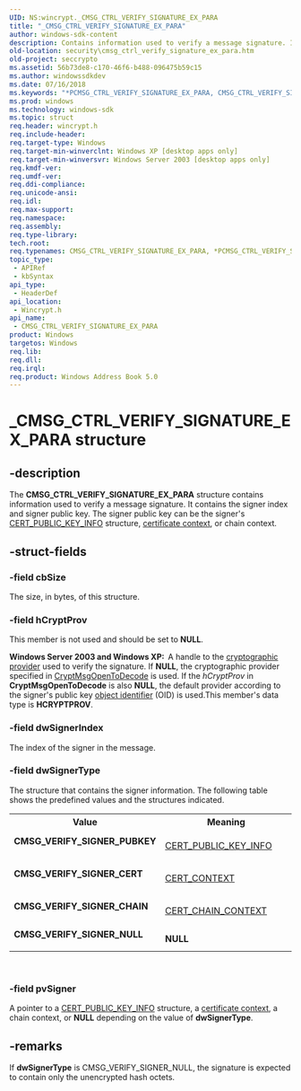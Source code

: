 ```yaml
---
UID: NS:wincrypt._CMSG_CTRL_VERIFY_SIGNATURE_EX_PARA
title: "_CMSG_CTRL_VERIFY_SIGNATURE_EX_PARA"
author: windows-sdk-content
description: Contains information used to verify a message signature. It contains the signer index and signer public key.
old-location: security\cmsg_ctrl_verify_signature_ex_para.htm
old-project: seccrypto
ms.assetid: 56b73de8-c170-46f6-b488-096475b59c15
ms.author: windowssdkdev
ms.date: 07/16/2018
ms.keywords: "*PCMSG_CTRL_VERIFY_SIGNATURE_EX_PARA, CMSG_CTRL_VERIFY_SIGNATURE_EX_PARA, CMSG_CTRL_VERIFY_SIGNATURE_EX_PARA structure [Security], CMSG_VERIFY_SIGNER_CERT, CMSG_VERIFY_SIGNER_CHAIN, CMSG_VERIFY_SIGNER_NULL, CMSG_VERIFY_SIGNER_PUBKEY, PCMSG_CTRL_VERIFY_SIGNATURE_EX_PARA, PCMSG_CTRL_VERIFY_SIGNATURE_EX_PARA structure pointer [Security], _CMSG_CTRL_VERIFY_SIGNATURE_EX_PARA, _crypto2_cmsg_ctrl_verify_signature_ex_para, security.cmsg_ctrl_verify_signature_ex_para, wincrypt/CMSG_CTRL_VERIFY_SIGNATURE_EX_PARA, wincrypt/PCMSG_CTRL_VERIFY_SIGNATURE_EX_PARA"
ms.prod: windows
ms.technology: windows-sdk
ms.topic: struct
req.header: wincrypt.h
req.include-header: 
req.target-type: Windows
req.target-min-winverclnt: Windows XP [desktop apps only]
req.target-min-winversvr: Windows Server 2003 [desktop apps only]
req.kmdf-ver: 
req.umdf-ver: 
req.ddi-compliance: 
req.unicode-ansi: 
req.idl: 
req.max-support: 
req.namespace: 
req.assembly: 
req.type-library: 
tech.root: 
req.typenames: CMSG_CTRL_VERIFY_SIGNATURE_EX_PARA, *PCMSG_CTRL_VERIFY_SIGNATURE_EX_PARA
topic_type:
 - APIRef
 - kbSyntax
api_type:
 - HeaderDef
api_location:
 - Wincrypt.h
api_name:
 - CMSG_CTRL_VERIFY_SIGNATURE_EX_PARA
product: Windows
targetos: Windows
req.lib: 
req.dll: 
req.irql: 
req.product: Windows Address Book 5.0
---
```


# _CMSG_CTRL_VERIFY_SIGNATURE_EX_PARA structure


## -description


The <b>CMSG_CTRL_VERIFY_SIGNATURE_EX_PARA</b> structure contains information used to verify a message signature. It contains the signer index and signer public key. The signer public key can be the signer's <a href="https://msdn.microsoft.com/bab6c147-b7cd-408a-acac-90f05921e065">CERT_PUBLIC_KEY_INFO</a> structure, <a href="https://msdn.microsoft.com/db46def4-bfdc-4801-a57d-d568e94a2dbb">certificate context</a>, or chain context.


## -struct-fields




### -field cbSize

The size, in bytes, of this structure.


### -field hCryptProv

This member is not used and should be set to <b>NULL</b>.

<b>Windows Server 2003 and Windows XP:  </b>A handle to the <a href="https://msdn.microsoft.com/db46def4-bfdc-4801-a57d-d568e94a2dbb">cryptographic provider</a> used to verify the signature. If <b>NULL</b>, the cryptographic provider specified in <a href="https://msdn.microsoft.com/b3df6312-c866-4faa-8b89-bda67c697631">CryptMsgOpenToDecode</a> is used. If the <i>hCryptProv</i> in <b>CryptMsgOpenToDecode</b> is also <b>NULL</b>, the default provider according to the signer's public key <a href="https://msdn.microsoft.com/e6be8932-015e-4058-b249-1671b3fea521">object identifier</a> (OID) is used.This member's data type is <b>HCRYPTPROV</b>.




### -field dwSignerIndex

The index of the signer in the message.


### -field dwSignerType

The structure that contains the signer information. The following table shows the predefined values and the structures indicated.

<table>
<tr>
<th>Value</th>
<th>Meaning</th>
</tr>
<tr>
<td width="40%"><a id="CMSG_VERIFY_SIGNER_PUBKEY"></a><a id="cmsg_verify_signer_pubkey"></a><dl>
<dt><b>CMSG_VERIFY_SIGNER_PUBKEY</b></dt>
</dl>
</td>
<td width="60%">

<a href="https://msdn.microsoft.com/bab6c147-b7cd-408a-acac-90f05921e065">CERT_PUBLIC_KEY_INFO</a>


</td>
</tr>
<tr>
<td width="40%"><a id="CMSG_VERIFY_SIGNER_CERT"></a><a id="cmsg_verify_signer_cert"></a><dl>
<dt><b>CMSG_VERIFY_SIGNER_CERT</b></dt>
</dl>
</td>
<td width="60%">

<a href="https://msdn.microsoft.com/f0a3200e-6541-423d-a4a3-595a31026eea">CERT_CONTEXT</a>


</td>
</tr>
<tr>
<td width="40%"><a id="CMSG_VERIFY_SIGNER_CHAIN"></a><a id="cmsg_verify_signer_chain"></a><dl>
<dt><b>CMSG_VERIFY_SIGNER_CHAIN</b></dt>
</dl>
</td>
<td width="60%">

<a href="https://msdn.microsoft.com/609311f4-9cd6-4945-9f93-7266b3fc4a74">CERT_CHAIN_CONTEXT</a>


</td>
</tr>
<tr>
<td width="40%"><a id="CMSG_VERIFY_SIGNER_NULL"></a><a id="cmsg_verify_signer_null"></a><dl>
<dt><b>CMSG_VERIFY_SIGNER_NULL</b></dt>
</dl>
</td>
<td width="60%">
<b>NULL</b>

</td>
</tr>
</table>
 


### -field pvSigner

A pointer to a <a href="https://msdn.microsoft.com/bab6c147-b7cd-408a-acac-90f05921e065">CERT_PUBLIC_KEY_INFO</a> structure, a <a href="https://msdn.microsoft.com/db46def4-bfdc-4801-a57d-d568e94a2dbb">certificate context</a>, a chain context, or <b>NULL</b> depending on the value of <b>dwSignerType</b>.


## -remarks



If <b>dwSignerType</b> is CMSG_VERIFY_SIGNER_NULL, the signature is expected to contain only the unencrypted hash octets.



